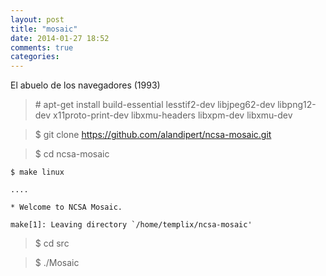 ```yaml
---
layout: post
title: "mosaic"
date: 2014-01-27 18:52
comments: true
categories: 
---
```

El abuelo de los navegadores (1993)

>\# apt-get install build-essential lesstif2-dev libjpeg62-dev libpng12-dev x11proto-print-dev libxmu-headers libxpm-dev libxmu-dev

>$ git clone https://github.com/alandipert/ncsa-mosaic.git

>$ cd ncsa-mosaic

	$ make linux

	....

	* Welcome to NCSA Mosaic.

	make[1]: Leaving directory `/home/templix/ncsa-mosaic'

>$ cd src

>$ ./Mosaic

